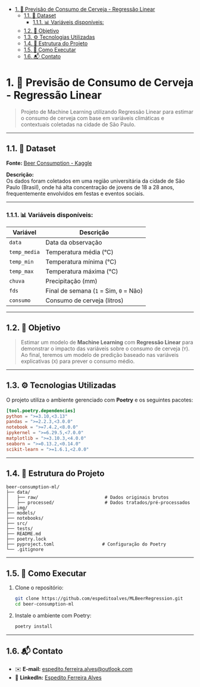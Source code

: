- [1. 🍺 Previsão de Consumo de Cerveja - Regressão Linear](#1--previsão-de-consumo-de-cerveja---regressão-linear)
  - [1.1. 📌 Dataset](#11--dataset)
    - [1.1.1. 📊 Variáveis disponíveis:](#111--variáveis-disponíveis)
  - [1.2. 🎯 Objetivo](#12--objetivo)
  - [1.3. ⚙️ Tecnologias Utilizadas](#13-️-tecnologias-utilizadas)
  - [1.4. 📁 Estrutura do Projeto](#14--estrutura-do-projeto)
  - [1.5. 🚀 Como Executar](#15--como-executar)
  - [1.6. 📬 Contato](#16--contato)

# 1. 🍺 Previsão de Consumo de Cerveja - Regressão Linear

> Projeto de Machine Learning utilizando Regressão Linear para estimar o consumo de cerveja com base em variáveis climáticas e contextuais coletadas na cidade de São Paulo.

---

## 1.1. 📌 Dataset

**Fonte:** [Beer Consumption - Kaggle](https://www.kaggle.com/dongeorge/beer-consumption-sao-paulo)

**Descrição:**  
Os dados foram coletados em uma região universitária da cidade de São Paulo (Brasil), onde há alta concentração de jovens de 18 a 28 anos, frequentemente envolvidos em festas e eventos sociais.

---

### 1.1.1. 📊 Variáveis disponíveis:

| Variável     | Descrição                                 |
|--------------|--------------------------------------------|
| `data`       | Data da observação                         |
| `temp_media` | Temperatura média (°C)                     |
| `temp_min`   | Temperatura mínima (°C)                    |
| `temp_max`   | Temperatura máxima (°C)                    |
| `chuva`      | Precipitação (mm)                          |
| `fds`        | Final de semana (`1` = Sim, `0` = Não)     |
| `consumo`    | Consumo de cerveja (litros)                |

---

## 1.2. 🎯 Objetivo

> Estimar um modelo de **Machine Learning** com **Regressão Linear** para demonstrar o impacto das variáveis sobre o consumo de cerveja (`Y`). Ao final, teremos um modelo de predição baseado nas variáveis explicativas (`X`) para prever o consumo médio.

---

## 1.3. ⚙️ Tecnologias Utilizadas

O projeto utiliza o ambiente gerenciado com **Poetry** e os seguintes pacotes:

```toml
[tool.poetry.dependencies]
python = ">=3.10,<3.13"
pandas = ">=2.2.3,<3.0.0"
notebook = ">=7.4.2,<8.0.0"
ipykernel = ">=6.29.5,<7.0.0"
matplotlib = ">=3.10.3,<4.0.0"
seaborn = ">=0.13.2,<0.14.0"
scikit-learn = ">=1.6.1,<2.0.0"
```

---

## 1.4. 📁 Estrutura do Projeto

```
beer-consumption-ml/
├── data/
│   ├── raw/                         # Dados originais brutos
│   ├── processed/                   # Dados tratados/pré-processados
├── img/
├── models/
├── notebooks/
├── src/
├── tests/
├── README.md
├── poetry.lock 
├── pyproject.toml                  # Configuração do Poetry
└── .gitignore
```

---

## 1.5. 🚀 Como Executar

1. Clone o repositório:
   ```bash
   git clone https://github.com/espeditoalves/MLBeerRegression.git
   cd beer-consumption-ml
   ```

2. Instale o ambiente com Poetry:
   ```bash
   poetry install
   ```

---

## 1.6. 📬 Contato

- ✉️ **E-mail:** [espedito.ferreira.alves@outlook.com](espedito.ferreira.alves@outlook.com) 
- 🔗 **LinkedIn:** [Espedito Ferreira Alves](https://www.linkedin.com/in/espedito-ferreira-alves/)  


